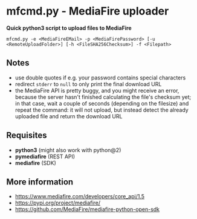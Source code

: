 # mfcmd.py - MediaFire uploader

**Quick python3 script to upload files to MediaFire**

```
mfcmd.py -e <MediaFireEMail> -p <MediaFirePassword> [-u <RemoteUploadFolder>] [-h <FileSHA256Checksum>] -f <Filepath>
```

## Notes
* use double quotes if e.g. your password contains special characters
* redirect `stderr` to `null` to only print the final download URL
* the MediaFire API is pretty buggy, and you might receive an error, because the server hasn't finished calculating the file's checksum yet; in that case, wait a couple of seconds (depending on the filesize) and repeat the command: it will not upload, but instead detect the already uploaded file and return the download URL

## Requisites
* **python3** (might also work with python@2)
* **pymediafire** (REST API)
* **mediafire** (SDK)

## More information
* https://www.mediafire.com/developers/core_api/1.5
* https://pypi.org/project/mediafire/
* https://github.com/MediaFire/mediafire-python-open-sdk

